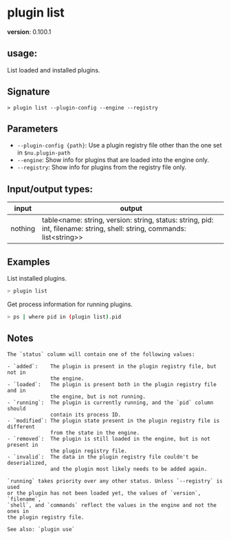 # plugin list

**version**: 0.100.1

## **usage**:

List loaded and installed plugins.

## Signature

`> plugin list --plugin-config --engine --registry`

## Parameters

- `--plugin-config {path}`: Use a plugin registry file other than the one set in `$nu.plugin-path`
- `--engine`: Show info for plugins that are loaded into the engine only.
- `--registry`: Show info for plugins from the registry file only.

## Input/output types:

| input   | output                                                                                                                      |
| ------- | --------------------------------------------------------------------------------------------------------------------------- |
| nothing | table\<name: string, version: string, status: string, pid: int, filename: string, shell: string, commands: list\<string\>\> |

## Examples

List installed plugins.

```bash
> plugin list
```

Get process information for running plugins.

```bash
> ps | where pid in (plugin list).pid
```

## Notes

```text
The `status` column will contain one of the following values:

- `added`:    The plugin is present in the plugin registry file, but not in
              the engine.
- `loaded`:   The plugin is present both in the plugin registry file and in
              the engine, but is not running.
- `running`:  The plugin is currently running, and the `pid` column should
              contain its process ID.
- `modified`: The plugin state present in the plugin registry file is different
              from the state in the engine.
- `removed`:  The plugin is still loaded in the engine, but is not present in
              the plugin registry file.
- `invalid`:  The data in the plugin registry file couldn't be deserialized,
              and the plugin most likely needs to be added again.

`running` takes priority over any other status. Unless `--registry` is used
or the plugin has not been loaded yet, the values of `version`, `filename`,
`shell`, and `commands` reflect the values in the engine and not the ones in
the plugin registry file.

See also: `plugin use`
```
